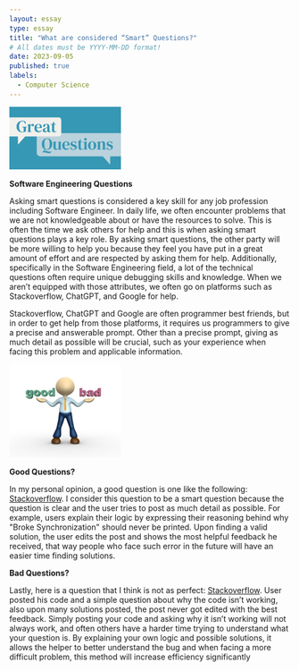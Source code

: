 ```yaml
---
layout: essay
type: essay
title: "What are considered “Smart” Questions?"
# All dates must be YYYY-MM-DD format!
date: 2023-09-05
published: true
labels:
  - Computer Science
---
```


<img width="200px" class="rounded float-start pe-4" src="../img/good questions.png">

**Software Engineering Questions**

Asking smart questions is considered a key skill for any job profession including Software Engineer. In daily life, we often encounter problems that we are not knowledgeable about or have the resources to solve. This is often the time we ask others for help and this is when asking smart questions plays a key role. By asking smart questions, the other party will be more willing to help you because they feel you have put in a great amount of effort and are respected by asking them for help. Additionally, specifically in the Software Engineering field, a lot of the technical questions often require unique debugging skills and knowledge. When we aren’t equipped with those attributes, we often go on platforms such as Stackoverflow, ChatGPT, and Google for help. 

Stackoverflow, ChatGPT and Google are often programmer best friends, but in order to get help from those platforms, it requires us programmers to give a precise and answerable prompt. Other than a precise prompt, giving as much detail as possible will be crucial, such as your experience when facing this problem and applicable information. 

<img width="200px" class="rounded float-start pe-4" src="../img/good-or-bad-person.jpg">

**Good Questions?**

In my personal opinion, a good question is one like the following: [Stackoverflow](https://stackoverflow.com/questions/10982941/java-synchronization-not-working-as-expected). I consider this question to be a smart question because the question is clear and the user tries to post as much detail as possible. For example, users explain their logic by expressing their reasoning behind why "Broke Synchronization" should never be printed. Upon finding a valid solution, the user edits the post and shows the most helpful feedback he received, that way people who face such error in the future will have an easier time finding solutions.

**Bad Questions?**

Lastly, here is a question that I think is not as perfect: [Stackoverflow](https://stackoverflow.com/questions/35269179/angular-conditional-class-with-ngclass). User posted his code and a simple question about why the code isn’t working, also upon many solutions posted, the post never got edited with the best feedback. Simply posting your code and asking why it isn’t working will not always work, and often others have a harder time trying to understand what your question is. By explaining your own logic and possible solutions, it allows the helper to better understand the bug and when facing a more difficult problem, this method will increase efficiency significantly 


